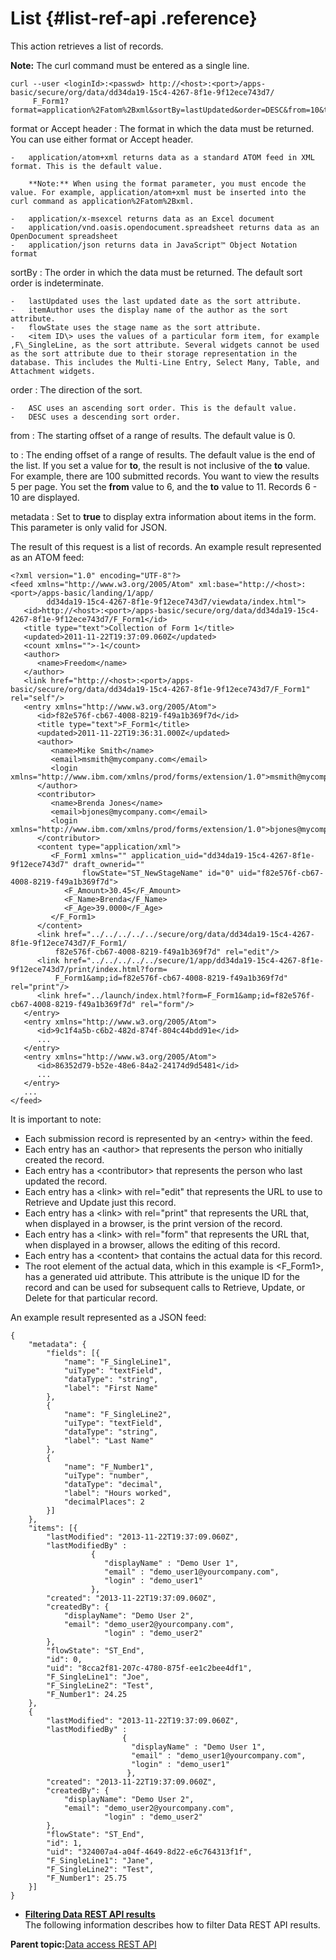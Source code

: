 # List {#list-ref-api .reference}

This action retrieves a list of records.

**Note:** The curl command must be entered as a single line.

```
curl --user <loginId>:<passwd> http://<host>:<port>/apps-basic/secure/org/data/dd34da19-15c4-4267-8f1e-9f12ece743d7/
     F_Form1?format=application%2Fatom%2Bxml&sortBy=lastUpdated&order=DESC&from=10&to=20
```

format or Accept header
:   The format in which the data must be returned. You can use either format or Accept header.

    -   application/atom+xml returns data as a standard ATOM feed in XML format. This is the default value.

        **Note:** When using the format parameter, you must encode the value. For example, application/atom+xml must be inserted into the curl command as application%2Fatom%2Bxml.

    -   application/x-msexcel returns data as an Excel document
    -   application/vnd.oasis.opendocument.spreadsheet returns data as an OpenDocument spreadsheet
    -   application/json returns data in JavaScript™ Object Notation format

sortBy
:   The order in which the data must be returned. The default sort order is indeterminate.

    -   lastUpdated uses the last updated date as the sort attribute.
    -   itemAuthor uses the display name of the author as the sort attribute.
    -   flowState uses the stage name as the sort attribute.
    -   <item ID\> uses the values of a particular form item, for example ,F\_SingleLine, as the sort attribute. Several widgets cannot be used as the sort attribute due to their storage representation in the database. This includes the Multi-Line Entry, Select Many, Table, and Attachment widgets.

order
:   The direction of the sort.

    -   ASC uses an ascending sort order. This is the default value.
    -   DESC uses a descending sort order.

from
:   The starting offset of a range of results. The default value is 0.

to
:   The ending offset of a range of results. The default value is the end of the list. If you set a value for **to**, the result is not inclusive of the **to** value. For example, there are 100 submitted records. You want to view the results 5 per page. You set the **from** value to 6, and the **to** value to 11. Records 6 - 10 are displayed.

metadata
:   Set to **true** to display extra information about items in the form. This parameter is only valid for JSON.

The result of this request is a list of records. An example result represented as an ATOM feed:

```
<?xml version="1.0" encoding="UTF-8"?>
<feed xmlns="http://www.w3.org/2005/Atom" xml:base="http://<host>:<port>/apps-basic/landing/1/app/
        dd34da19-15c4-4267-8f1e-9f12ece743d7/viewdata/index.html">
   <id>http://<host>:<port>/apps-basic/secure/org/data/dd34da19-15c4-4267-8f1e-9f12ece743d7/F_Form1</id>
   <title type="text">Collection of Form 1</title>
   <updated>2011-11-22T19:37:09.060Z</updated>
   <count xmlns="">-1</count>
   <author>
      <name>Freedom</name>
   </author>
   <link href="http://<host>:<port>/apps-basic/secure/org/data/dd34da19-15c4-4267-8f1e-9f12ece743d7/F_Form1" rel="self"/>
   <entry xmlns="http://www.w3.org/2005/Atom">
      <id>f82e576f-cb67-4008-8219-f49a1b369f7d</id>
      <title type="text">F_Form1</title>
      <updated>2011-11-22T19:36:31.000Z</updated>
      <author>
         <name>Mike Smith</name>
         <email>msmith@mycompany.com</email>
         <login xmlns="http://www.ibm.com/xmlns/prod/forms/extension/1.0">msmith@mycompany.com</login>
      </author>
      <contributor>
         <name>Brenda Jones</name>
         <email>bjones@mycompany.com</email>
         <login xmlns="http://www.ibm.com/xmlns/prod/forms/extension/1.0">bjones@mycompany.com</login>
      </contributor>
      <content type="application/xml">
         <F_Form1 xmlns="" application_uid="dd34da19-15c4-4267-8f1e-9f12ece743d7" draft_ownerid="" 
                flowState="ST_NewStageName" id="0" uid="f82e576f-cb67-4008-8219-f49a1b369f7d">
            <F_Amount>30.45</F_Amount>
            <F_Name>Brenda</F_Name>
            <F_Age>39.0000</F_Age>
         </F_Form1>
      </content>
      <link href="../../../../../secure/org/data/dd34da19-15c4-4267-8f1e-9f12ece743d7/F_Form1/
          f82e576f-cb67-4008-8219-f49a1b369f7d" rel="edit"/>
      <link href="../../../../../secure/1/app/dd34da19-15c4-4267-8f1e-9f12ece743d7/print/index.html?form=
          F_Form1&amp;id=f82e576f-cb67-4008-8219-f49a1b369f7d" rel="print"/>
      <link href="../launch/index.html?form=F_Form1&amp;id=f82e576f-cb67-4008-8219-f49a1b369f7d" rel="form"/>
   </entry>
   <entry xmlns="http://www.w3.org/2005/Atom">
      <id>9c1f4a5b-c6b2-482d-874f-804c44bdd91e</id>
      ...
   </entry>
   <entry xmlns="http://www.w3.org/2005/Atom">
      <id>86352d79-b52e-48e6-84a2-24174d9d5481</id>
      ...
   </entry>
   ...
</feed>
```

It is important to note:

-   Each submission record is represented by an <entry\> within the feed.
-   Each entry has an <author\> that represents the person who initially created the record.
-   Each entry has a <contributor\> that represents the person who last updated the record.
-   Each entry has a <link\> with rel="edit" that represents the URL to use to Retrieve and Update just this record.
-   Each entry has a <link\> with rel="print" that represents the URL that, when displayed in a browser, is the print version of the record.
-   Each entry has a <link\> with rel="form" that represents the URL that, when displayed in a browser, allows the editing of this record.
-   Each entry has a <content\> that contains the actual data for this record.
-   The root element of the actual data, which in this example is <F\_Form1\>, has a generated uid attribute. This attribute is the unique ID for the record and can be used for subsequent calls to Retrieve, Update, or Delete for that particular record.

An example result represented as a JSON feed:

```
{
	"metadata": {
		"fields": [{
			"name": "F_SingleLine1",
			"uiType": "textField",
			"dataType": "string",
			"label": "First Name"
		},
		{
			"name": "F_SingleLine2",
			"uiType": "textField",
			"dataType": "string",
			"label": "Last Name"
		},
		{
			"name": "F_Number1",
			"uiType": "number",
			"dataType": "decimal",
			"label": "Hours worked",
			"decimalPlaces": 2
		}]
	},
	"items": [{
		"lastModified": "2013-11-22T19:37:09.060Z",
		"lastModifiedBy" :           
                  {             
                     "displayName" : "Demo User 1",
                     "email" : "demo_user1@yourcompany.com",
                     "login" : "demo_user1"           
                  },
		"created": "2013-11-22T19:37:09.060Z",
		"createdBy": {
			"displayName": "Demo User 2",
			"email": "demo_user2@yourcompany.com",
                     "login" : "demo_user2" 
		},
		"flowState": "ST_End",
		"id": 0,
		"uid": "8cca2f81-207c-4780-875f-ee1c2bee4df1",
		"F_SingleLine1": "Joe",
		"F_SingleLine2": "Test",
		"F_Number1": 24.25
	},
	{
		"lastModified": "2013-11-22T19:37:09.060Z",
		"lastModifiedBy" :  
                         {    
                           "displayName" : "Demo User 1",
                           "email" : "demo_user1@yourcompany.com", 
                           "login" : "demo_user1"
                          },
		"created": "2013-11-22T19:37:09.060Z",
		"createdBy": {
			"displayName": "Demo User 2",
			"email": "demo_user2@yourcompany.com",
                     "login" : "demo_user2" 
		},
		"flowState": "ST_End",
		"id": 1,
		"uid": "324007a4-a04f-4649-8d22-e6c764313f1f",
		"F_SingleLine1": "Jane",
		"F_SingleLine2": "Test",
		"F_Number1": 25.75
	}]
}
```

-   **[Filtering Data REST API results](ref_data_rest_api_list_filter.md)**  
The following information describes how to filter Data REST API results.

**Parent topic:**[Data access REST API](ref_data_access_rest_api.md)


